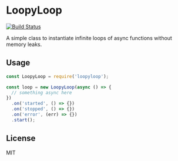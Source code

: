 
# LoopyLoop

[![Build Status](https://travis-ci.org/jacoscaz/node-loopyloop.svg?branch=master)](https://travis-ci.org/jacoscaz/node-loopyloop)

A simple class to instantiate infinite loops of async functions without memory leaks.

## Usage

```js
const LoopyLoop = require('loopyloop');

const loop = new LoopyLoop(async () => {
  // something async here
})
  .on('started', () => {})
  .on('stopped', () => {})
  .on('error', (err) => {})
  .start();
```

## License

MIT

